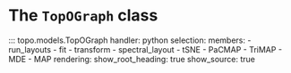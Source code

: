# The `TopOGraph` class

::: topo.models.TopOGraph
    handler: python
    selection:
      members:
        - run_layouts
        - fit
        - transform
        - spectral_layout
        - tSNE
        - PaCMAP
        - TriMAP
        - MDE
        - MAP
    rendering:
      show_root_heading: true
      show_source: true
